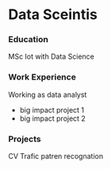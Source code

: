 # Data Sceintis 

### Education 
MSc Iot with Data Science 

### Work Experience 
Working as data analyst 
  - big impact project 1
  - big impact project 2

### Projects 
CV Trafic patren recognation


